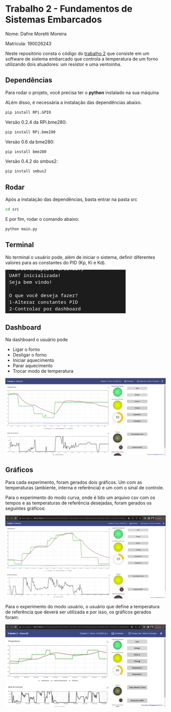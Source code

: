 # Trabalho 2 - Fundamentos de Sistemas Embarcados

Nome: Dafne Moretti Moreira

Matrícula: 190026243

Neste repositório consta o código do [trabalho 2](https://gitlab.com/fse_fga/trabalhos-2022_2/trabalho-2-2022-2) que consiste em um software de sistema embarcado que controla a temperatura de um forno utilizando dois atuadores: um resistor e uma ventoinha.

## Dependências

Para rodar o projeto, você precisa ter o **python** instalado na sua máquina

ALém disso, é necessária a instalação das dependências abaixo.

```bash
pip install RPi.GPIO
```

Versão 0.2.4 da RPi.bme280:

```bash
pip install RPi.bme280
```

Versão 0.6 da bme280:

```bash
pip install bme280
```

Versão 0.4.2 do smbus2:

```bash
pip install smbus2
```

## Rodar

Após a instalação das dependências, basta entrar na pasta src

```bash
cd src
```

E por fim, rodar o comando abaixo:

```bash
python main.py
```

## Terminal

No terminal o usuário pode, além de iniciar o sistema, definir diferentes valores para as constantes do PID (Kp, Ki e Kd).

![Terminal do usuário](assets/terminal.png)

## Dashboard

Na dashboard o usuário pode

- Ligar o forno
- Desligar o forno
- Iniciar aquecimento
- Parar aquecimento
- Trocar modo de temperatura

![Dashboard](assets/dashboard.png)

## Gráficos

Para cada experimento, foram gerados dois gráficos. Um com as temperaturas (ambiente, interna e referência) e um com o sinal de controle.

Para o experimento do modo curva, onde é lido um arquivo csv com os tempos e as temperaturas de referência desejadas, foram gerados os seguintes gráficos:

![Dashboard](assets/reflow.png)

Para o experimento do modo usuário, o usuário que define a temperatura de referência que deverá ser utilizada e por isso, os gráficos gerados foram:

![Dashboard](assets/usuario.png)
